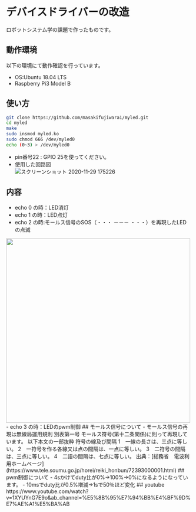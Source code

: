 # デバイスドライバーの改造
ロボットシステム学の課題で作ったものです。
## 動作環境
以下の環境にて動作確認を行っています。  
  
- OS:Ubuntu 18.04 LTS
- Raspberry Pi3 Model B
## 使い方
```bash
git clone https://github.com/masakifujiwara1/myled.git  
cd myled  
make  
sudo insmod myled.ko  
sudo chmod 666 /dev/myled0  
echo (0~3) > /dev/myled0
```
- pin番号22 : GPIO 25を使ってください。
- 使用した回路図  
![スクリーンショット 2020-11-29 175226](https://user-images.githubusercontent.com/72371743/100537400-a9683380-326b-11eb-9b56-2a43d93f53ac.png)

## 内容
- echo 0 の時：LED消灯
- echo 1 の時：LED点灯
- echo 2 の時:モールス信号のSOS（・・・ －－－ ・・・）を再現したLEDの点滅
 <img src="https://user-images.githubusercontent.com/72371743/100539171-eafedb80-3277-11eb-8cd0-c2c7a193b4a7.gif" width="500px">
- echo 3 の時：LEDのpwm制御
## モールス信号について
- モールス信号の再現は無線局運用規則 別表第一号 モールス符号(第十二条関係)に則って再現しています。  
以下本文の一部抜粋  
符号の線及び間隔  
1　一線の長さは、三点に等しい。  
2　一符号を作る各線又は点の間隔は、一点に等しい。  
3　二符号の間隔は、三点に等しい。  
4　二語の間隔は、七点に等しい。  
出典：[総務省　電波利用ホームページ](https://www.tele.soumu.go.jp/horei/reiki_honbun/72393000001.html)  
## pwm制御について
- 4sかけてduty比が0%→100%→0%になるようになっています。
- 10msでduty比が0.5%増減→1sで50％ほど変化
## youtube
https://www.youtube.com/watch?v=1XYUYnG7E9o&ab_channel=%E5%8B%95%E7%94%BB%E4%BF%9D%E7%AE%A1%E5%BA%AB
